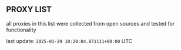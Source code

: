 ## PROXY LIST

all proxies in this list were collected from open sources and tested for functionality

last update: `2025-01-29 10:20:04.871111+00:00` UTC